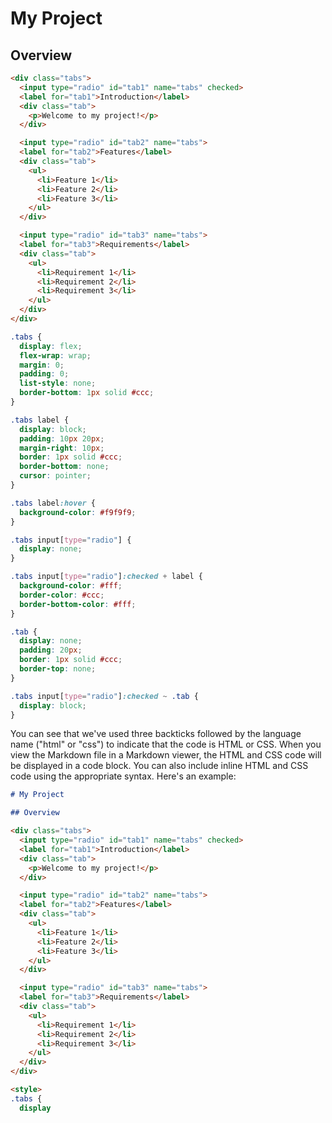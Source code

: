 # My Project

## Overview

```html
<div class="tabs">
  <input type="radio" id="tab1" name="tabs" checked>
  <label for="tab1">Introduction</label>
  <div class="tab">
    <p>Welcome to my project!</p>
  </div>

  <input type="radio" id="tab2" name="tabs">
  <label for="tab2">Features</label>
  <div class="tab">
    <ul>
      <li>Feature 1</li>
      <li>Feature 2</li>
      <li>Feature 3</li>
    </ul>
  </div>

  <input type="radio" id="tab3" name="tabs">
  <label for="tab3">Requirements</label>
  <div class="tab">
    <ul>
      <li>Requirement 1</li>
      <li>Requirement 2</li>
      <li>Requirement 3</li>
    </ul>
  </div>
</div>
```

```css
.tabs {
  display: flex;
  flex-wrap: wrap;
  margin: 0;
  padding: 0;
  list-style: none;
  border-bottom: 1px solid #ccc;
}

.tabs label {
  display: block;
  padding: 10px 20px;
  margin-right: 10px;
  border: 1px solid #ccc;
  border-bottom: none;
  cursor: pointer;
}

.tabs label:hover {
  background-color: #f9f9f9;
}

.tabs input[type="radio"] {
  display: none;
}

.tabs input[type="radio"]:checked + label {
  background-color: #fff;
  border-color: #ccc;
  border-bottom-color: #fff;
}

.tab {
  display: none;
  padding: 20px;
  border: 1px solid #ccc;
  border-top: none;
}

.tabs input[type="radio"]:checked ~ .tab {
  display: block;
}
```

You can see that we've used three backticks followed by the language name ("html" or "css") to indicate that the code is HTML or CSS. When you view the Markdown file in a Markdown viewer, the HTML and CSS code will be displayed in a code block. You can also include inline HTML and CSS code using the appropriate syntax. Here's an example:

```markdown
# My Project

## Overview

<div class="tabs">
  <input type="radio" id="tab1" name="tabs" checked>
  <label for="tab1">Introduction</label>
  <div class="tab">
    <p>Welcome to my project!</p>
  </div>

  <input type="radio" id="tab2" name="tabs">
  <label for="tab2">Features</label>
  <div class="tab">
    <ul>
      <li>Feature 1</li>
      <li>Feature 2</li>
      <li>Feature 3</li>
    </ul>
  </div>

  <input type="radio" id="tab3" name="tabs">
  <label for="tab3">Requirements</label>
  <div class="tab">
    <ul>
      <li>Requirement 1</li>
      <li>Requirement 2</li>
      <li>Requirement 3</li>
    </ul>
  </div>
</div>

<style>
.tabs {
  display
